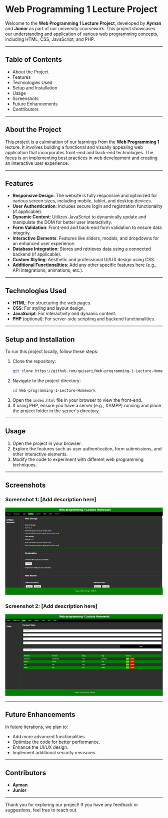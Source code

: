 # Web Programming 1 Lecture Project

Welcome to the **Web Programming 1 Lecture Project**, developed by **Ayman** and **Junior** as part of our university coursework. This project showcases our understanding and application of various web programming concepts, including HTML, CSS, JavaScript, and PHP.

---

## Table of Contents

-   About the Project
-   Features
-   Technologies Used
-   Setup and Installation
-   Usage
-   Screenshots
-   Future Enhancements
-   Contributors

---

## About the Project

This project is a culmination of our learnings from the **Web Programming 1** lecture. It involves building a functional and visually appealing web application that incorporates front-end and back-end technologies. The focus is on implementing best practices in web development and creating an interactive user experience.

---

## Features

-   **Responsive Design**: The website is fully responsive and optimized for various screen sizes, including mobile, tablet, and desktop devices.
-   **User Authentication**: Includes secure login and registration functionality (if applicable).
-   **Dynamic Content**: Utilizes JavaScript to dynamically update and manipulate the DOM for better user interactivity.
-   **Form Validation**: Front-end and back-end form validation to ensure data integrity.
-   **Interactive Elements**: Features like sliders, modals, and dropdowns for an enhanced user experience.
-   **Database Integration**: Stores and retrieves data using a connected backend (if applicable).
-   **Custom Styling**: Aesthetic and professional UI/UX design using CSS.
-   **Additional Functionalities**: Add any other specific features here (e.g., API integrations, animations, etc.).

---

## Technologies Used

-   **HTML**: For structuring the web pages.
-   **CSS**: For styling and layout design.
-   **JavaScript**: For interactivity and dynamic content.
-   **PHP** (optional): For server-side scripting and backend functionalities.

---

## Setup and Installation

To run this project locally, follow these steps:

1.  Clone the repository:
    ```bash
    git clone https://github.com/qaisari/Web-programming-1-Lecture-Homework.git
    ```
2.  Navigate to the project directory:
    ```bash
    cd Web-programming-1-Lecture-Homework
    ```
3.  Open the `index.html` file in your browser to view the front-end.
4.  If using PHP, ensure you have a server (e.g., XAMPP) running and place the project folder in the server's directory.

---

## Usage

1.  Open the project in your browser.
2.  Explore the features such as user authentication, form submissions, and other interactive elements.
3.  Modify the code to experiment with different web programming techniques.

---

## Screenshots

### Screenshot 1: [Add description here]

![Screenshot 1](pictures/html5-1.png)

### Screenshot 2: [Add description here]

![Screenshot 2](pictures/new-table.png)

---

## Future Enhancements

In future iterations, we plan to:

-   Add more advanced functionalities.
-   Optimize the code for better performance.
-   Enhance the UI/UX design.
-   Implement additional security measures.

---

## Contributors

-   **Ayman**
-   **Junior**

---

Thank you for exploring our project! If you have any feedback or suggestions, feel free to reach out.
